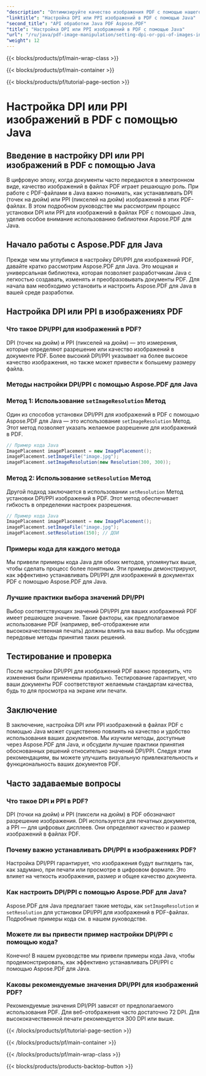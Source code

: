 ```yaml
---
"description": "Оптимизируйте качество изображения PDF с помощью нашего пошагового руководства по настройке DPI/PPI в PDF с использованием Java. Узнайте, как улучшить ваши документы для печати и цифрового отображения."
"linktitle": "Настройка DPI или PPI изображений в PDF с помощью Java"
"second_title": "API обработки Java PDF Aspose.PDF"
"title": "Настройка DPI или PPI изображений в PDF с помощью Java"
"url": "/ru/java/pdf-image-manipulation/setting-dpi-or-ppi-of-images-in-pdf-using-java/"
"weight": 12
---
```


{{< blocks/products/pf/main-wrap-class >}}

{{< blocks/products/pf/main-container >}}

{{< blocks/products/pf/tutorial-page-section >}}

# Настройка DPI или PPI изображений в PDF с помощью Java


## Введение в настройку DPI или PPI изображений в PDF с помощью Java

В цифровую эпоху, когда документы часто передаются в электронном виде, качество изображений в файлах PDF играет решающую роль. При работе с PDF-файлами в Java важно понимать, как устанавливать DPI (точек на дюйм) или PPI (пикселей на дюйм) изображений в этих PDF-файлах. В этом подробном руководстве мы рассмотрим процесс установки DPI или PPI для изображений в файлах PDF с помощью Java, уделив особое внимание использованию библиотеки Aspose.PDF для Java.

## Начало работы с Aspose.PDF для Java

Прежде чем мы углубимся в настройку DPI/PPI для изображений PDF, давайте кратко рассмотрим Aspose.PDF для Java. Это мощная и универсальная библиотека, которая позволяет разработчикам Java с легкостью создавать, изменять и преобразовывать документы PDF. Для начала вам необходимо установить и настроить Aspose.PDF для Java в вашей среде разработки.

## Настройка DPI или PPI в изображениях PDF

### Что такое DPI/PPI для изображений в PDF?

DPI (точек на дюйм) и PPI (пикселей на дюйм) — это измерения, которые определяют разрешение или качество изображений в документе PDF. Более высокий DPI/PPI указывает на более высокое качество изображения, но также может привести к большему размеру файла.

### Методы настройки DPI/PPI с помощью Aspose.PDF для Java

### Метод 1: Использование `setImageResolution` Метод

Один из способов установки DPI/PPI для изображений в PDF с помощью Aspose.PDF для Java — это использование `setImageResolution` Метод. Этот метод позволяет указать желаемое разрешение для изображений в PDF.

```java
// Пример кода Java
ImagePlacement imagePlacement = new ImagePlacement();
imagePlacement.setImageFile("image.jpg");
imagePlacement.setImageResolution(new Resolution(300, 300));
```

### Метод 2: Использование `setResolution` Метод

Другой подход заключается в использовании `setResolution` Метод установки DPI/PPI изображений в PDF. Этот метод обеспечивает гибкость в определении настроек разрешения.

```java
// Пример кода Java
ImagePlacement imagePlacement = new ImagePlacement();
imagePlacement.setImageFile("image.jpg");
imagePlacement.setResolution(150); // ДОИ
```

### Примеры кода для каждого метода

Мы привели примеры кода Java для обоих методов, упомянутых выше, чтобы сделать процесс более понятным. Эти примеры демонстрируют, как эффективно устанавливать DPI/PPI для изображений в документах PDF с помощью Aspose.PDF для Java.

### Лучшие практики выбора значений DPI/PPI

Выбор соответствующих значений DPI/PPI для ваших изображений PDF имеет решающее значение. Такие факторы, как предполагаемое использование PDF (например, веб-отображение или высококачественная печать) должны влиять на ваш выбор. Мы обсудим передовые методы принятия таких решений.

## Тестирование и проверка

После настройки DPI/PPI для изображений PDF важно проверить, что изменения были применены правильно. Тестирование гарантирует, что ваши документы PDF соответствуют желаемым стандартам качества, будь то для просмотра на экране или печати.

## Заключение

В заключение, настройка DPI или PPI изображений в файлах PDF с помощью Java может существенно повлиять на качество и удобство использования ваших документов. Мы изучили методы, доступные через Aspose.PDF для Java, и обсудили лучшие практики принятия обоснованных решений относительно значений DPI/PPI. Следуя этим рекомендациям, вы можете улучшить визуальную привлекательность и функциональность ваших документов PDF.

## Часто задаваемые вопросы

### Что такое DPI и PPI в PDF?

DPI (точки на дюйм) и PPI (пиксели на дюйм) в PDF обозначают разрешение изображения. DPI используется для печатных документов, а PPI — для цифровых дисплеев. Они определяют качество и размер изображений в файлах PDF.

### Почему важно устанавливать DPI/PPI в изображениях PDF?

Настройка DPI/PPI гарантирует, что изображения будут выглядеть так, как задумано, при печати или просмотре в цифровом формате. Это влияет на четкость изображения, размер и общее качество документа.

### Как настроить DPI/PPI с помощью Aspose.PDF для Java?

Aspose.PDF для Java предлагает такие методы, как `setImageResolution` и `setResolution` для установки DPI/PPI для изображений в PDF-файлах. Подробные примеры кода см. в нашем руководстве.

### Можете ли вы привести пример настройки DPI/PPI с помощью кода?

Конечно! В нашем руководстве мы привели примеры кода Java, чтобы продемонстрировать, как эффективно устанавливать DPI/PPI с помощью Aspose.PDF для Java.

### Каковы рекомендуемые значения DPI/PPI для изображений PDF?

Рекомендуемые значения DPI/PPI зависят от предполагаемого использования PDF. Для веб-отображения часто достаточно 72 DPI. Для высококачественной печати рекомендуется 300 DPI или выше.

{{< /blocks/products/pf/tutorial-page-section >}}

{{< /blocks/products/pf/main-container >}}

{{< /blocks/products/pf/main-wrap-class >}}

{{< blocks/products/products-backtop-button >}}